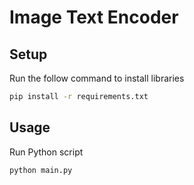 # Image Text Encoder

## Setup

Run the follow command to install libraries

```bash
pip install -r requirements.txt
```

## Usage

Run Python script

```bash
python main.py
```
